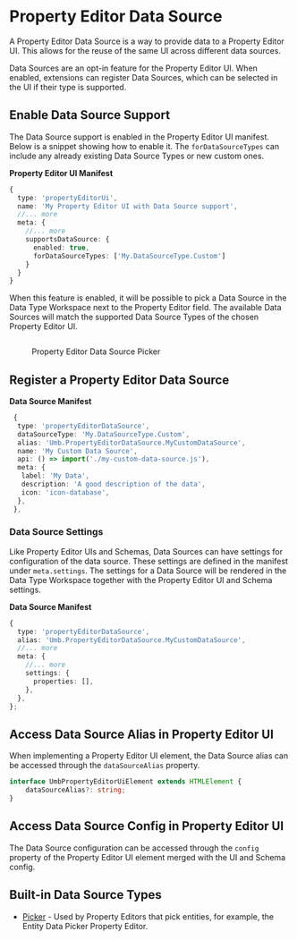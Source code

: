 # Property Editor Data Source

A Property Editor Data Source is a way to provide data to a Property Editor UI. This allows for the reuse of the same UI across different data sources.

Data Sources are an opt-in feature for the Property Editor UI. When enabled, extensions can register Data Sources, which can be selected in the UI if their type is supported.

## Enable Data Source Support

The Data Source support is enabled in the Property Editor UI manifest. Below is a snippet showing how to enable it. The `forDataSourceTypes` can include any already existing Data Source Types or new custom ones.

**Property Editor UI Manifest**

```typescript
{
  type: 'propertyEditorUi',
  name: 'My Property Editor UI with Data Source support',
  //... more
  meta: {
    //... more
    supportsDataSource: {
      enabled: true,
      forDataSourceTypes: ['My.DataSourceType.Custom']
    }
  }
}
```

When this feature is enabled, it will be possible to pick a Data Source in the Data Type Workspace next to the Property Editor field. The available Data Sources will match the supported Data Source Types of the chosen Property Editor UI.

<figure><img src="../.gitbook/assets/umbraco-docs-data-type-property-editor-data-source.png" alt=""><figcaption><p>Property Editor Data Source Picker</p></figcaption></figure>

## Register a Property Editor Data Source

**Data Source Manifest**

```typescript
 {
  type: 'propertyEditorDataSource',
  dataSourceType: 'My.DataSourceType.Custom',
  alias: 'Umb.PropertyEditorDataSource.MyCustomDataSource',
  name: 'My Custom Data Source',
  api: () => import('./my-custom-data-source.js'),
  meta: {
   label: 'My Data',
   description: 'A good description of the data',
   icon: 'icon-database',
  },
 },
```

### Data Source Settings

Like Property Editor UIs and Schemas, Data Sources can have settings for configuration of the data source. These settings are defined in the manifest under `meta.settings`. The settings for a Data Source will be rendered in the Data Type Workspace together with the Property Editor UI and Schema settings.

**Data Source Manifest**

```typescript
{
  type: 'propertyEditorDataSource',
  alias: 'Umb.PropertyEditorDataSource.MyCustomDataSource',
  //... more
  meta: {
    //... more
    settings: {
      properties: [],
    },
  },
};
```

## Access Data Source Alias in Property Editor UI

When implementing a Property Editor UI element, the Data Source alias can be accessed through the `dataSourceAlias` property.

```typescript
interface UmbPropertyEditorUiElement extends HTMLElement {
    dataSourceAlias?: string;
}
```

## Access Data Source Config in Property Editor UI

The Data Source configuration can be accessed through the `config` property of the Property Editor UI element merged with the UI and Schema config.

## Built-in Data Source Types

-   [Picker](../data-source-types/picker/README.md) - Used by Property Editors that pick entities, for example, the Entity Data Picker Property Editor.
